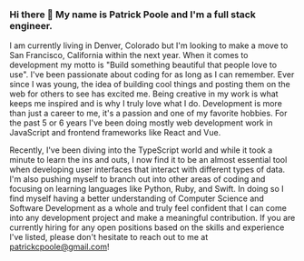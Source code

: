 ### Hi there 👋 My name is Patrick Poole and I'm a full stack engineer.

I am currently living in Denver, Colorado but I'm looking to make a move to San Francisco, California within the next year. When it comes to development my motto is "Build something beautiful that people love to use". I've been passionate about coding for as long as I can remember. Ever since I was young, the idea of building cool things and posting them on the web for others to see has excited me. Being creative in my work is what keeps me inspired and is why I truly love what I do. Development is more than just a career to me, it's a passion and one of my favorite hobbies. For the past 5 or 6 years I've been doing mostly web development work in JavaScript and frontend frameworks like React and Vue. 

Recently, I've been diving into the TypeScript world and while it took a minute to learn the ins and outs, I now find it to be an almost essential tool when developing user interfaces that interact with different types of data. I'm also pushing myself to branch out into other areas of coding and focusing on learning languages like Python, Ruby, and Swift. In doing so I find myself having a better understanding of Computer Science and Software Development as a whole and truly feel confident that I can come into any development project and make a meaningful contribution. If you are currently hiring for any open positions based on the skills and experience I've listed, please don't hesitate to reach out to me at patrickcpoole@gmail.com! 

